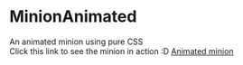 # MinionAnimated
An animated minion using pure CSS
<br>
Click this link to see the minion in action :D <a href="http://codepen.io/codeon/pen/ZOKbbr?editors=0100">Animated minion</a>
